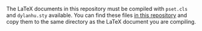 The LaTeX documents in this repository must be compiled with `pset.cls` and `dylanhu.sty` available. You can find these files [in this repository](https://github.com/dylanhu7/tex) and copy them to the same directory as the LaTeX document you are compiling.
